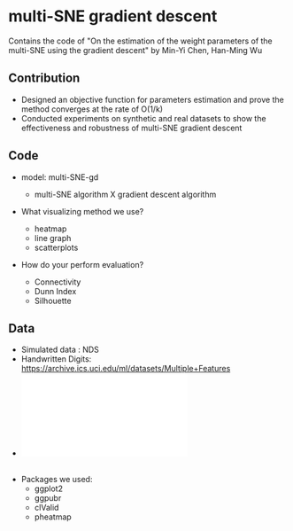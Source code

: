 # multi-SNE gradient descent
Contains the code of "On the estimation of the weight parameters of the multi-SNE using the gradient descent" by Min-Yi Chen, Han-Ming Wu

## Contribution
* Designed an objective function for parameters estimation and prove the method converges at the rate of O(1/k)
* Conducted experiments on synthetic and real datasets to show the effectiveness and robustness of multi-SNE gradient descent


## Code

* model: multi-SNE-gd
	* multi-SNE algorithm X gradient descent algorithm
	
* What visualizing method we use?
	* heatmap
	* line graph
	* scatterplots

* How do your perform evaluation?
	* Connectivity
	* Dunn Index
	* Silhouette


## Data
- Simulated data : NDS
- Handwritten Digits: https://archive.ics.uci.edu/ml/datasets/Multiple+Features
- <embed src="[/blog/images/xxx.pdf](https://github.com/CCMinyi/multi_SNE_gradient_descent/blob/main/fig/Fig_NDS_hm.pdf)" type="application/pdf">



##
* Packages we used:
	* ggplot2
  * ggpubr
  * clValid
  * pheatmap
